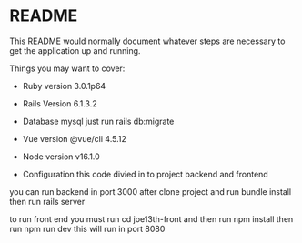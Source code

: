 # README

This README would normally document whatever steps are necessary to get the
application up and running.

Things you may want to cover:

* Ruby version  3.0.1p64

* Rails Version 6.1.3.2

* Database mysql just run rails db:migrate

* Vue version @vue/cli 4.5.12

* Node version v16.1.0  


* Configuration
this code divied in to project 
backend and frontend

you can run backend in port 3000 after clone project and run bundle install then run rails server

to run front end you must run cd joe13th-front and then run npm install then run npm run dev this will run in port 8080
